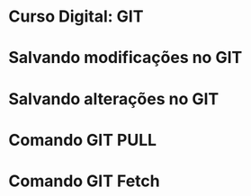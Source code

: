 # Curso Digital: GIT
# Salvando modificações no GIT
# Salvando alterações no GIT
# Comando GIT PULL #
# Comando GIT Fetch #
